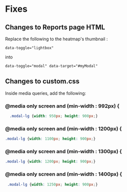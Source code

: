 # Fixes

## Changes to Reports page HTML


Replace the following to the heatmap's thumbnail <a> :
```html
data-toggle="lightbox"
```
into
```html
data-toggle="modal" data-target="#myModal"
```


## Changes to custom.css

Inside media queries, add the following:

### @media only screen and (min-width : 992px) {
```css
  .modal-lg {width: 950px; height: 900px;}
```

### @media only screen and (min-width : 1200px) {
```css
.modal-lg {width: 1100px; height: 900px;}
```

### @media only screen and (min-width : 1300px) {
```css
.modal-lg {width: 1200px; height: 900px;}
```

### @media only screen and (min-width : 1400px) {
```css
 .modal-lg {width: 1250px; height: 900px;}
```

